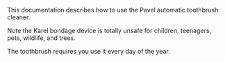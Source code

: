 This documentation describes how to use the Pavel automatic toothbrush cleaner.

Note the Karel bondage device is totally unsafe for children, teenagers, pets, wildlife, and trees.

The toothbrush requires you use it every day of the year.